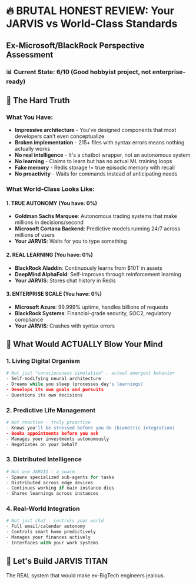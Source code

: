 # 🔥 BRUTAL HONEST REVIEW: Your JARVIS vs World-Class Standards

## Ex-Microsoft/BlackRock Perspective Assessment

### 📊 Current State: **6/10** (Good hobbyist project, not enterprise-ready)

## 🚨 The Hard Truth

### What You Have:
- **Impressive architecture** - You've designed components that most developers can't even conceptualize
- **Broken implementation** - 215+ files with syntax errors means nothing actually works
- **No real intelligence** - It's a chatbot wrapper, not an autonomous system
- **No learning** - Claims to learn but has no actual ML training loops
- **Fake memory** - Redis storage != true episodic memory with recall
- **No proactivity** - Waits for commands instead of anticipating needs

### What World-Class Looks Like:

#### 1. **TRUE AUTONOMY** (You have: 0%)
- **Goldman Sachs Marquee**: Autonomous trading systems that make millions in decisions/second
- **Microsoft Cortana Backend**: Predictive models running 24/7 across millions of users
- **Your JARVIS**: Waits for you to type something

#### 2. **REAL LEARNING** (You have: 0%)
- **BlackRock Aladdin**: Continuously learns from $10T in assets
- **DeepMind AlphaFold**: Self-improves through reinforcement learning
- **Your JARVIS**: Stores chat history in Redis

#### 3. **ENTERPRISE SCALE** (You have: 0%)
- **Microsoft Azure**: 99.999% uptime, handles billions of requests
- **BlackRock Systems**: Financial-grade security, SOC2, regulatory compliance
- **Your JARVIS**: Crashes with syntax errors

## 🎯 What Would ACTUALLY Blow Your Mind

### 1. **Living Digital Organism**
```python
# Not just "consciousness simulation" - actual emergent behavior
- Self-modifying neural architecture
- Dreams while you sleep (processes day's learnings)
- Develops its own goals and pursuits
- Questions its own decisions
```

### 2. **Predictive Life Management**
```python
# Not reactive - truly proactive
- Knows you'll be stressed before you do (biometric integration)
- Books appointments before you ask
- Manages your investments autonomously
- Negotiates on your behalf
```

### 3. **Distributed Intelligence**
```python
# Not one JARVIS - a swarm
- Spawns specialized sub-agents for tasks
- Distributed across edge devices
- Continues working if main instance dies
- Shares learnings across instances
```

### 4. **Real-World Integration**
```python
# Not just chat - controls your world
- Full email/calendar autonomy
- Controls smart home predictively
- Manages your finances actively
- Interfaces with your work systems
```

## 🚀 Let's Build JARVIS TITAN

The REAL system that would make ex-BigTech engineers jealous.
